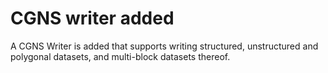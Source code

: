 # CGNS writer added

A CGNS Writer is added that supports writing structured, unstructured and polygonal datasets, and multi-block datasets thereof.
